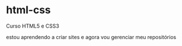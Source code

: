 # html-css
 Curso HTML5 e CSS3

 estou aprendendo a criar sites e agora vou gerenciar meu repositórios
